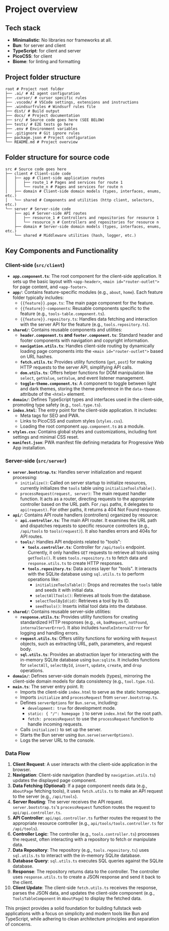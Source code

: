 # Project overview

## Tech stack

- **Minimalistic**: No libraries nor frameworks at all.
- **Bun**: for server and client
- **TypeScript**: for client and server
- **PicoCSS**: for client
- **Biome**: for linting and formatting

## Project folder structure

```
root # Project root folder
├── .ai/ # AI agent configuration
├── .cursor/ # cursor specific rules
├── .vscode/ # VSCode settings, extensions and instructions
├── .windsurfrules # Windsurf rules file
├── dist/ # Build output
├── docs/ # Project documentation
├── src/ # Source code goes here (SEE BELOW)
├── tests/ # E2E tests go here
├── .env # Environment variables
├── .gitignore # Git ignore rules
├── package.json # Project configuration
└── README.md # Project overview
```

## Folder structure for source code

```
src # Source code goes here
├── client # Client-side code
│   ├── app # Client-side application routes
│   │   ├── route_1 # Pages and services for route 1
│   │   └── route_n # Pages and services for route n  
│   ├── domain # Client-side domain models (types, interfaces, enums, etc.)
│   └── shared # Components and utilities (http client, selectors, etc.)
└── server # Server-side code
    ├── api # Server-side API routes
    │   ├── resource_1 # Controllers and repositories for resource 1
    │   └── resource_n # Controllers and repositories for resource n
    ├── domain # Server-side domain models (types, interfaces, enums, etc.)
    └── shared # Middleware utilities (hash, logger, etc.)
```

## Key Components and Functionality

### Client-side (`src/client`)

- **`app.component.ts`**:  The root component for the client-side application. It sets up the basic layout with `<app-header>`, `<main id="router-outlet">` for page content, and `<app-footer>`.
- **`app/`**: Contains feature-specific modules (e.g., `about`, `home`). Each feature folder typically includes:
    - `{{feature}}.page.ts`:  The main page component for the feature.
    - `{{feature}}-components`: Reusable components specific to the feature (e.g., `tools-table.component.ts`).
    - `{{feature}}.repository.ts`:  Handles data fetching and interaction with the server API for the feature (e.g., `tools.repository.ts`).
- **`shared/`**:  Contains reusable components and utilities:
    - **`header.component.ts` and `footer.component.ts`**:  Standard header and footer components with navigation and copyright information.
    - **`navigation.utils.ts`**:  Handles client-side routing by dynamically loading page components into the `<main id="router-outlet">` based on URL hashes.
    - **`fetch.utils.ts`**:  Provides utility functions (`get`, `post`) for making HTTP requests to the server API, simplifying API calls.
    - **`dom.utils.ts`**:  Offers helper functions for DOM manipulation like `select`, `getValue`, `setValue`, and event listener management.
    - **`toggle-theme.component.ts`**:  A component to toggle between light and dark themes, storing the theme preference in the `data-theme` attribute of the `<html>` element.
- **`domain/`**: Defines TypeScript types and interfaces used in the client-side, promoting type safety (e.g., `tool.type.ts`).
- **`index.html`**: The entry point for the client-side application. It includes:
    - Meta tags for SEO and PWA.
    - Links to PicoCSS and custom styles (`styles.css`).
    - Loading the root component `app.component.ts` as a module.
- **`styles.css`**:  Contains global styles and customizations, including font settings and minimal CSS reset.
- **`manifest.json`**:  PWA manifest file defining metadata for Progressive Web App installation.

### Server-side (`src/server`)

- **`server.bootstrap.ts`**:  Handles server initialization and request processing:
    - `initialize()`:  Called on server startup to initialize resources, currently initializes the `tools` table using `initializeToolsTable()`.
    - `processRequest(request, server)`:  The main request handler function. It acts as a router, directing requests to the appropriate controller based on the URL path. For `/api` paths, it delegates to `api(request)`. For other paths, it returns a 404 Not Found response.
- **`api/`**:  Contains API route handlers (controllers) organized by resource:
    - **`api.controller.ts`**:  The main API router. It examines the URL path and dispatches requests to specific resource controllers (e.g., `/api/tools` to `tools(request)`). It also handles errors and 404s for API routes.
    - **`tools/`**:  Handles API endpoints related to "tools":
        - **`tools.controller.ts`**:  Controller for `/api/tools` endpoint. Currently, it only handles `GET` requests to retrieve all tools using `getTools()`. It uses `tools.repository.ts` to fetch data and `response.utils.ts` to create HTTP responses.
        - **`tools.repository.ts`**:  Data access layer for "tools". It interacts with the SQLite database using `sql.utils.ts` to perform operations like:
            - `initializeToolsTable()`:  Drops and recreates the `tools` table and seeds it with initial data.
            - `selectAllTools()`:  Retrieves all tools from the database.
            - `selectToolById(id)`: Retrieves a tool by its ID.
            - `seedTools()`: Inserts initial tool data into the database.
- **`shared/`**:  Contains reusable server-side utilities:
    - **`response.utils.ts`**:  Provides utility functions for creating standardized HTTP responses (e.g., `ok`, `badRequest`, `notFound`, `internalServerError`). It also includes `handleInternalError` for logging and handling errors.
    - **`request.utils.ts`**:  Offers utility functions for working with `Request` objects, such as extracting URL, path, parameters, and request body.
    - **`sql.utils.ts`**:  Provides an abstraction layer for interacting with the in-memory SQLite database using `bun:sqlite`. It includes functions for `selectAll`, `selectById`, `insert`, `update`, `create`, and `drop` operations.
- **`domain/`**:  Defines server-side domain models (types), mirroring the client-side domain models for data consistency (e.g., `tool.type.ts`).
- **`main.ts`**:  The server entry point. It:
    - Imports the client-side `index.html` to serve as the static homepage.
    - Imports `initialize` and `processRequest` from `server.bootstrap.ts`.
    - Defines `serverOptions` for `Bun.serve`, including:
        - `development: true` for development mode.
        - `static: { "/": homepage }` to serve `index.html` for the root path.
        - `fetch: processRequest` to use the `processRequest` function to handle incoming requests.
    - Calls `initialize()` to set up the server.
    - Starts the Bun server using `Bun.serve(serverOptions)`.
    - Logs the server URL to the console.

### Data Flow

1. **Client Request**: A user interacts with the client-side application in the browser.
2. **Navigation**: Client-side navigation (handled by `navigation.utils.ts`) updates the displayed page component.
3. **Data Fetching (Optional)**: If a page component needs data (e.g., `AboutPage` fetching tools), it uses `fetch.utils.ts` to make an API request to the server (e.g., `/api/tools`).
4. **Server Routing**: The server receives the API request. `server.bootstrap.ts`'s `processRequest` function routes the request to `api/api.controller.ts`.
5. **API Controller**: `api/api.controller.ts` further routes the request to the appropriate resource controller (e.g., `api/tools/tools.controller.ts` for `/api/tools`).
6. **Controller Logic**: The controller (e.g., `tools.controller.ts`) processes the request, often interacting with a repository to fetch or manipulate data.
7. **Data Repository**: The repository (e.g., `tools.repository.ts`) uses `sql.utils.ts` to interact with the in-memory SQLite database.
8. **Database Query**: `sql.utils.ts` executes SQL queries against the SQLite database.
9. **Response**: The repository returns data to the controller. The controller uses `response.utils.ts` to create a JSON response and send it back to the client.
10. **Client Update**: The client-side `fetch.utils.ts` receives the response, parses the JSON data, and updates the client-side component (e.g., `ToolsTableComponent` in `AboutPage`) to display the fetched data.

This project provides a solid foundation for building fullstack web applications with a focus on simplicity and modern tools like Bun and TypeScript, while adhering to clean architecture principles and separation of concerns.




